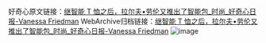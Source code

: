 好奇心原文链接：[继智能 T 恤之后，拉尔夫•劳伦又推出了智能包_时尚_好奇心日报-Vanessa Friedman](https://www.qdaily.com/articles/3997.html)
WebArchive归档链接：[继智能 T 恤之后，拉尔夫•劳伦又推出了智能包_时尚_好奇心日报-Vanessa Friedman](http://web.archive.org/web/20190623153351/https://www.qdaily.com/articles/3997.html)
![image](http://ww3.sinaimg.cn/large/007d5XDply1g3vdq3vntoj30u03oc7wh)